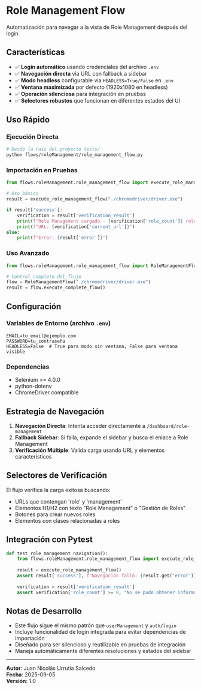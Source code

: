# Role Management Flow

Automatización para navegar a la vista de Role Management después del login.

## Características

- ✅ **Login automático** usando credenciales del archivo `.env`
- ✅ **Navegación directa** via URL con fallback a sidebar
- ✅ **Modo headless** configurable via `HEADLESS=True/False` en `.env`
- ✅ **Ventana maximizada** por defecto (1920x1080 en headless)
- ✅ **Operación silenciosa** para integración en pruebas
- ✅ **Selectores robustos** que funcionan en diferentes estados del UI

## Uso Rápido

### Ejecución Directa
```bash
# Desde la raíz del proyecto tests/
python flows/roleManagement/role_management_flow.py
```

### Importación en Pruebas
```python
from flows.roleManagement.role_management_flow import execute_role_management_flow

# Uso básico
result = execute_role_management_flow("./chromedriver/driver.exe")

if result['success']:
    verification = result['verification_result']
    print(f"Role Management cargado - {verification['role_count']} roles encontrados")
    print(f"URL: {verification['current_url']}")
else:
    print(f"Error: {result['error']}")
```

### Uso Avanzado
```python
from flows.roleManagement.role_management_flow import RoleManagementFlow

# Control completo del flujo
flow = RoleManagementFlow("./chromedriver/driver.exe")
result = flow.execute_complete_flow()
```

## Configuración

### Variables de Entorno (archivo `.env`)
```env
EMAIL=tu_email@ejemplo.com
PASSWORD=tu_contraseña
HEADLESS=False  # True para modo sin ventana, False para ventana visible
```

### Dependencias
- Selenium >= 4.0.0
- python-dotenv
- ChromeDriver compatible

## Estrategia de Navegación

1. **Navegación Directa**: Intenta acceder directamente a `/dashboard/role-management`
2. **Fallback Sidebar**: Si falla, expande el sidebar y busca el enlace a Role Management
3. **Verificación Múltiple**: Valida carga usando URL y elementos característicos

## Selectores de Verificación

El flujo verifica la carga exitosa buscando:
- URLs que contengan 'role' y 'management'
- Elementos H1/H2 con texto "Role Management" o "Gestión de Roles"
- Botones para crear nuevos roles
- Elementos con clases relacionadas a roles

## Integración con Pytest

```python
def test_role_management_navigation():
    from flows.roleManagement.role_management_flow import execute_role_management_flow
    
    result = execute_role_management_flow()
    assert result['success'], f"Navegación falló: {result.get('error')}"
    
    verification = result['verification_result']
    assert verification['role_count'] >= 0, "No se pudo obtener información de roles"
```

## Notas de Desarrollo

- Este flujo sigue el mismo patrón que `userManagement` y `auth/login`
- Incluye funcionalidad de login integrada para evitar dependencias de importación
- Diseñado para ser silencioso y reutilizable en pruebas de integración
- Maneja automáticamente diferentes resoluciones y estados del sidebar

---

**Autor**: Juan Nicolás Urrutia Salcedo  
**Fecha**: 2025-09-05  
**Versión**: 1.0
